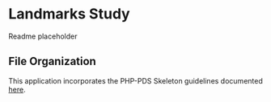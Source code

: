 # Landmarks Study
Readme placeholder

## File Organization
This application incorporates the PHP-PDS Skeleton guidelines documented [here](https://github.com/php-pds/skeleton).